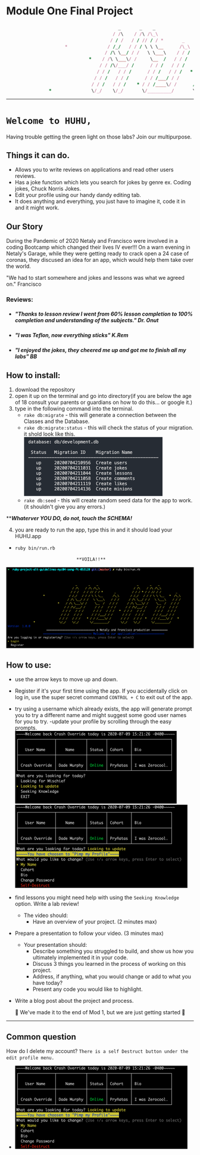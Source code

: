 Module One Final Project
========================
```ruby
                                          _       _    _                        _       _    _               
                                        / /\    / /\ /\_\                     / /\    / /\ /\_\             
                                       / / /   / / // / / *       _          / / / * / / // / /         _   
                      *               / /_/   / / / \ \ \__      /\_\       / /_/   / / / \ \ \__   *  /\_\ 
                                     / /\ \__/ / /   \ \___\    / / /      / /\ \__/ / /   \ \___\    / / / 
                               *    / /\ \___\/ /     \__  /   / / /      / /\ \___\/ /     \__  /   / / /  
                                   / / /\/___/ /      / / /   / / /      / / /\/___/ /      / / /   / / /   
                                  / / /   / / /      / / /   / / /   *  / / /   / / /      / / /   / / /    
                                 / / /   / / /      / / /___/ / /      / / /   / / /      / / /___/ / /     
                                / / /   / / /    * / / /____\/ /      / / /   / / /  *   / / /____\/ /   *                              
                *               \/_/    \/_/       \/_________/       \/_/    \/_/       \/_________/        
```


---

# `Welcome to HUHU, `
Having trouble getting the green light on those labs?
Join our multipurpose.
  ## Things it can do.
  - Allows you to write reviews on applications and read other users reviews.
  - Has a joke function which lets you search for jokes by genre ex. Coding jokes, Chuck Norris Jokes.
  - Edit your profile using our handy dandy editing tab.
  - It does anything and everything, you just have to imagine it, code it in and it might work. 

## Our Story
During the Pandemic of 2020 Netaly and Francisco were involved in a coding Bootcamp which changed their lives IV ever!!!  On a warn evening in Netaly's Garage, while they were getting ready to crack open a 24 case of coronas, they discused an idea for an app, which would help them take over the world.

"We had to start somewhere and jokes and lessons was what we agreed on." Francisco





### Reviews:

  - ##### "Thanks to lesson review I went from 60% lesson completion to 100% completion and understanding of the subjects." Dr. Onut

  - ##### "I was Teflon, now everything sticks" K.Rem

  - ##### "I enjoyed the jokes, they cheered me up and got me to finish all my labs" BB


## How to install:
1. download the repository
2. open it up on the terminal and go into directory(if you are below the age of 18 consult your parents or guardians on how to do this...  or google it.)
3. type in the following command into the terminal.
    - `rake db:migrate`  -  this will generate a connection between the Classes and the Database.
    - `rake db:migrate:status`  -  this will check the status of your migration.  it shold look like this.
    ![success](/Photos/migration_success.png)
    - `rake db:seed`  - this will create random seed data for the app to work.(it shouldn't give you any errors.)

****_Whaterver YOU DO, do not, touch the SCHEMA!_**

4. you are ready to run the app, type this in and it should load your HUHU.app
  -  `ruby bin/run.rb`

                                **VOILA!!**
![youdidit](/Photos/Welcome.png)


## How to use:
- use the arrow keys to move up and down.
- Register if it's your first time using the app. If you accidentally click on log in, use the super secret command `CONTROL + C`  to exit out of the app.
- try using a username which already exists, the app will generate prompt you to try a different name and might suggest some good user names for you to try.
-update your profile by scrolling through the easy prompts.
    ![update](/Photos/I_was_zerocool.png)
    ![youdidit](/Photos/pimpmyprofile.png)
- find lessons you might need help with using the `Seeking Knowledge` option.  Write a lab review! 

    * The video should:
      * Have an overview of your project. (2 minutes max)
* Prepare a presentation to follow your video. (3 minutes max)
    * Your presentation should:
      * Describe something you struggled to build, and show us how you ultimately implemented it in your code.
      * Discuss 3 things you learned in the process of working on this project.
      * Address, if anything, what you would change or add to what you have today?
      * Present any code you would like to highlight.
* Write a blog post about the project and process.

  🎊 We've made it to the end of Mod 1, but we are just getting started  🎊

---

## Common question
How do I delete my account? `There is a self Destruct button under the edit profile menu.`
  *   ![youdidit](/Photos/pimpmyprofile.png)


